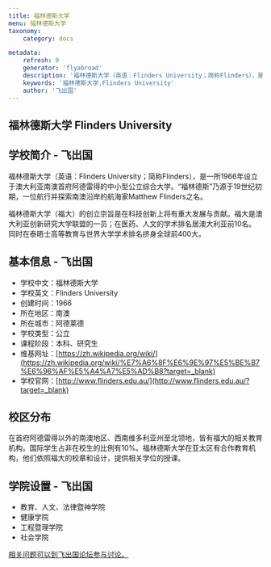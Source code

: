 ```yaml
---
title: 福林德斯大学
menu: 福林德斯大学
taxonomy:
    category: docs

metadata:
    refresh: 0
    generator: 'flyabroad'
    description: '福林德斯大学（英语：Flinders University；简称Flinders），是一所1966年设立于澳大利亚南澳首府阿德雷得的中小型公立综合大学。“福林德斯”乃源于19世纪初期，一位航行并探索南澳沿岸的航海家Matthew Flinders之名。'
    keywords: '福林德斯大学,Flinders University'
    author: '飞出国'
---
```


## 福林德斯大学 Flinders University ##

## 学校简介 - 飞出国 ##

福林德斯大学（英语：Flinders University；简称Flinders），是一所1966年设立于澳大利亚南澳首府阿德雷得的中小型公立综合大学。“福林德斯”乃源于19世纪初期，一位航行并探索南澳沿岸的航海家Matthew Flinders之名。

福林德斯大学（福大）的创立宗旨是在科技创新上将有重大发展与贡献。福大是澳大利亚创新研究大学联盟的一员；在医药、人文的学术排名居澳大利亚前10名。同时在泰晤士高等教育与世界大学学术排名挤身全球前400大。

## 基本信息 - 飞出国 ##

- 学校中文：福林德斯大学  
- 学校英文：Flinders University  
- 创建时间：1966  
- 所在地区：南澳    
- 所在城市：阿德莱德  
- 学校类型：公立   
- 课程阶段：本科、研究生  
- 维基网址：[https://zh.wikipedia.org/wiki/](https://zh.wikipedia.org/wiki/%E7%A6%8F%E6%9E%97%E5%BE%B7%E6%96%AF%E5%A4%A7%E5%AD%B8?target=_blank)   
- 学校官网：[http://www.flinders.edu.au/](http://www.flinders.edu.au/?target=_blank)

## 校区分布 ##

在首府阿德雷得以外的南澳地区、西南维多利亚州至北领地，皆有福大的相关教育机构。国际学生占非在校生的比例有10%。福林德斯大学在亚太区有合作教育机构，他们依照福大的校章和设计，提供相关学位的授课。

## 学院设置 - 飞出国 ##

- 教育、人文、法律暨神学院
- 健康学院
- 工程暨理学院
- 社会学院

[相关问题可以到飞出国论坛参与讨论。](http://bbs.fcgvisa.com/t/17286?target=_blank)